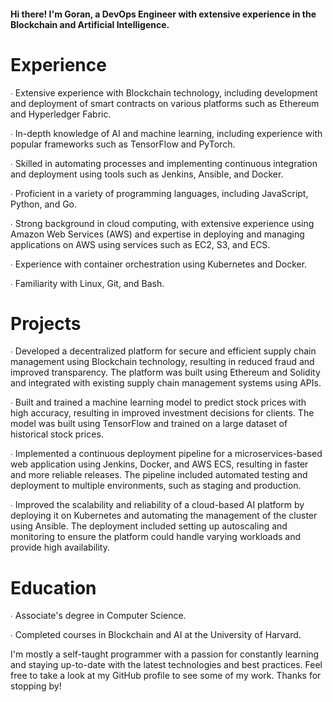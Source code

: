 #### Hi there! I'm Goran, a DevOps Engineer with extensive experience in the Blockchain and Artificial Intelligence.

# Experience 

∙ Extensive experience with Blockchain technology, including development and deployment of smart contracts on various platforms such as Ethereum and Hyperledger Fabric.

∙ In-depth knowledge of AI and machine learning, including experience with popular frameworks such as TensorFlow and PyTorch.

∙ Skilled in automating processes and implementing continuous integration and deployment using tools such as Jenkins, Ansible, and Docker.

∙ Proficient in a variety of programming languages, including JavaScript, Python, and Go.

∙ Strong background in cloud computing, with extensive experience using Amazon Web Services (AWS) and expertise in deploying and managing applications on AWS using services such as EC2, S3, and ECS.

∙ Experience with container orchestration using Kubernetes and Docker.

∙ Familiarity with Linux, Git, and Bash.


# Projects

∙ Developed a decentralized platform for secure and efficient supply chain management using Blockchain technology, resulting in reduced fraud and improved transparency. The platform was built using Ethereum and Solidity and integrated with existing supply chain management systems using APIs.

∙ Built and trained a machine learning model to predict stock prices with high accuracy, resulting in improved investment decisions for clients. The model was built using TensorFlow and trained on a large dataset of historical stock prices.

∙ Implemented a continuous deployment pipeline for a microservices-based web application using Jenkins, Docker, and AWS ECS, resulting in faster and more reliable releases. The pipeline included automated testing and deployment to multiple environments, such as staging and production.

∙ Improved the scalability and reliability of a cloud-based AI platform by deploying it on Kubernetes and automating the management of the cluster using Ansible. The deployment included setting up autoscaling and monitoring to ensure the platform could handle varying workloads and provide high availability.

# Education

∙ Associate's degree in Computer Science.

∙ Completed courses in Blockchain and AI at the University of Harvard.


I'm mostly a self-taught programmer with a passion for constantly learning and staying up-to-date with the latest technologies and best practices.
Feel free to take a look at my GitHub profile to see some of my work. Thanks for stopping by!
